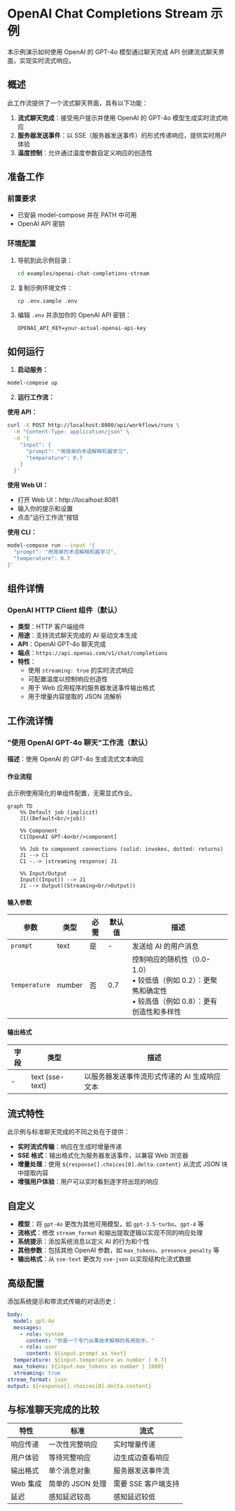 # OpenAI Chat Completions Stream 示例

本示例演示如何使用 OpenAI 的 GPT-4o 模型通过聊天完成 API 创建流式聊天界面，实现实时流式响应。

## 概述

此工作流提供了一个流式聊天界面，具有以下功能：

1. **流式聊天完成**：接受用户提示并使用 OpenAI 的 GPT-4o 模型生成实时流式响应
2. **服务器发送事件**：以 SSE（服务器发送事件）的形式传递响应，提供实时用户体验
3. **温度控制**：允许通过温度参数自定义响应的创造性

## 准备工作

### 前置要求

- 已安装 model-compose 并在 PATH 中可用
- OpenAI API 密钥

### 环境配置

1. 导航到此示例目录：
   ```bash
   cd examples/openai-chat-completions-stream
   ```

2. 复制示例环境文件：
   ```bash
   cp .env.sample .env
   ```

3. 编辑 `.env` 并添加你的 OpenAI API 密钥：
   ```env
   OPENAI_API_KEY=your-actual-openai-api-key
   ```

## 如何运行

1. **启动服务：**
  ```bash
  model-compose up
  ```

2. **运行工作流：**

  **使用 API：**
  ```bash
  curl -X POST http://localhost:8080/api/workflows/runs \
    -H "Content-Type: application/json" \
    -d '{
      "input": {
        "prompt": "用简单的术语解释机器学习",
        "temperature": 0.7
      }
    }'
  ```

  **使用 Web UI：**
  - 打开 Web UI：http://localhost:8081
  - 输入你的提示和设置
  - 点击"运行工作流"按钮

  **使用 CLI：**
  ```bash
  model-compose run --input '{
    "prompt": "用简单的术语解释机器学习",
    "temperature": 0.7
  }'
  ```

## 组件详情

### OpenAI HTTP Client 组件（默认）
- **类型**：HTTP 客户端组件
- **用途**：支持流式聊天完成的 AI 驱动文本生成
- **API**：OpenAI GPT-4o 聊天完成
- **端点**：`https://api.openai.com/v1/chat/completions`
- **特性**：
  - 使用 `streaming: true` 的实时流式响应
  - 可配置温度以控制响应创造性
  - 用于 Web 应用程序的服务器发送事件输出格式
  - 用于增量内容提取的 JSON 流解析

## 工作流详情

### "使用 OpenAI GPT-4o 聊天"工作流（默认）

**描述**：使用 OpenAI 的 GPT-4o 生成流式文本响应

#### 作业流程

此示例使用简化的单组件配置，无需显式作业。

```mermaid
graph TD
    %% Default job (implicit)
    J1((Default<br/>job))

    %% Component
    C1[OpenAI GPT-4o<br/>component]

    %% Job to component connections (solid: invokes, dotted: returns)
    J1 --> C1
    C1 -.-> |streaming response| J1

    %% Input/Output
    Input((Input)) --> J1
    J1 --> Output((Streaming<br/>Output))
```

#### 输入参数

| 参数 | 类型 | 必需 | 默认值 | 描述 |
|-----------|------|----------|---------|-------------|
| `prompt` | text | 是 | - | 发送给 AI 的用户消息 |
| `temperature` | number | 否 | 0.7 | 控制响应的随机性（0.0-1.0）<br/>• 较低值（例如 0.2）：更聚焦和确定性<br/>• 较高值（例如 0.8）：更有创造性和多样性 |

#### 输出格式

| 字段 | 类型 | 描述 |
|-------|------|-------------|
| - | text (sse-text) | 以服务器发送事件流形式传递的 AI 生成响应文本 |

## 流式特性

此示例与标准聊天完成的不同之处在于提供：

- **实时流式传输**：响应在生成时增量传递
- **SSE 格式**：输出格式化为服务器发送事件，以兼容 Web 浏览器
- **增量处理**：使用 `${response[].choices[0].delta.content}` 从流式 JSON 块中提取内容
- **增强用户体验**：用户可以实时看到逐字符出现的响应

## 自定义

- **模型**：将 `gpt-4o` 更改为其他可用模型，如 `gpt-3.5-turbo`、`gpt-4` 等
- **流格式**：修改 `stream_format` 和输出提取逻辑以实现不同的响应处理
- **系统提示**：添加系统消息以定义 AI 的行为和个性
- **其他参数**：包括其他 OpenAI 参数，如 `max_tokens`、`presence_penalty` 等
- **输出格式**：从 `sse-text` 更改为 `sse-json` 以实现结构化流式数据

## 高级配置

添加系统提示和带流式传输的对话历史：

```yaml
body:
  model: gpt-4o
  messages:
    - role: system
      content: "你是一个专门从事技术解释的有用助手。"
    - role: user
      content: ${input.prompt as text}
  temperature: ${input.temperature as number | 0.7}
  max_tokens: ${input.max_tokens as number | 1000}
  streaming: true
stream_format: json
output: ${response[].choices[0].delta.content}
```

## 与标准聊天完成的比较

| 特性 | 标准 | 流式 |
|---------|----------|--------|
| 响应传递 | 一次性完整响应 | 实时增量传递 |
| 用户体验 | 等待完整响应 | 边生成边查看响应 |
| 输出格式 | 单个消息对象 | 服务器发送事件流 |
| Web 集成 | 简单的 JSON 处理 | 需要 SSE 客户端支持 |
| 延迟 | 感知延迟较高 | 感知延迟较低 |
